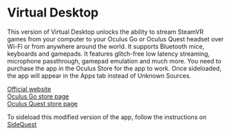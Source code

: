 # Virtual Desktop
This version of Virtual Desktop unlocks the ability to stream SteamVR games from your computer to your Oculus Go or Oculus Quest headset over Wi-Fi or from anywhere around the world. It supports Bluetooth mice, keyboards and gamepads. It features glitch-free low latency streaming, microphone passthrough, gamepad emulation and much more. You need to purchase the app in the Oculus Store for the app to work. Once sideloaded, the app will appear in the Apps tab instead of Unknown Sources.

<a href="https://www.vrdesktop.net">Official website</a><br>
<a href="https://www.oculus.com/experiences/go/1261331807302580">Oculus Go store page</a><br>
<a href="https://www.oculus.com/experiences/quest/2017050365004772">Oculus Quest store page</a><br>

To sideload this modified version of the app, follow the instructions on <a href="https://xpan.cc/a-16">SideQuest</a>

